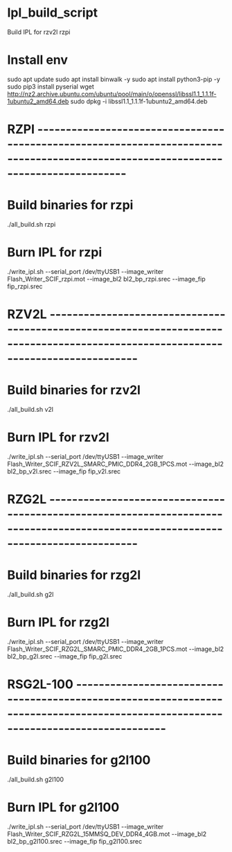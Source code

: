 # Ipl_build_script
Build IPL for rzv2l rzpi

# Install env
sudo apt update
sudo apt install binwalk -y
sudo apt install python3-pip -y
sudo pip3 install pyserial
wget http://nz2.archive.ubuntu.com/ubuntu/pool/main/o/openssl/libssl1.1_1.1.1f-1ubuntu2_amd64.deb
sudo dpkg -i libssl1.1_1.1.1f-1ubuntu2_amd64.deb

# RZPI ----------------------------------------------------------------------------------------------------------------------------------
# Build binaries for rzpi
./all_build.sh rzpi 

# Burn IPL for rzpi
./write_ipl.sh --serial_port /dev/ttyUSB1 --image_writer Flash_Writer_SCIF_rzpi.mot --image_bl2 bl2_bp_rzpi.srec --image_fip fip_rzpi.srec

# RZV2L ----------------------------------------------------------------------------------------------------------------------------------
# Build binaries for rzv2l
./all_build.sh v2l

# Burn IPL for rzv2l
./write_ipl.sh --serial_port /dev/ttyUSB1 --image_writer Flash_Writer_SCIF_RZV2L_SMARC_PMIC_DDR4_2GB_1PCS.mot --image_bl2 bl2_bp_v2l.srec --image_fip fip_v2l.srec

# RZG2L ----------------------------------------------------------------------------------------------------------------------------------
# Build binaries for rzg2l
./all_build.sh g2l

# Burn IPL for rzg2l
./write_ipl.sh --serial_port /dev/ttyUSB1 --image_writer Flash_Writer_SCIF_RZG2L_SMARC_PMIC_DDR4_2GB_1PCS.mot --image_bl2 bl2_bp_g2l.srec --image_fip fip_g2l.srec

# RSG2L-100 ----------------------------------------------------------------------------------------------------------------------------------
# Build binaries for g2l100
./all_build.sh g2l100

# Burn IPL for g2l100
./write_ipl.sh --serial_port /dev/ttyUSB1 --image_writer Flash_Writer_SCIF_RZG2L_15MMSQ_DEV_DDR4_4GB.mot --image_bl2 bl2_bp_g2l100.srec --image_fip fip_g2l100.srec
